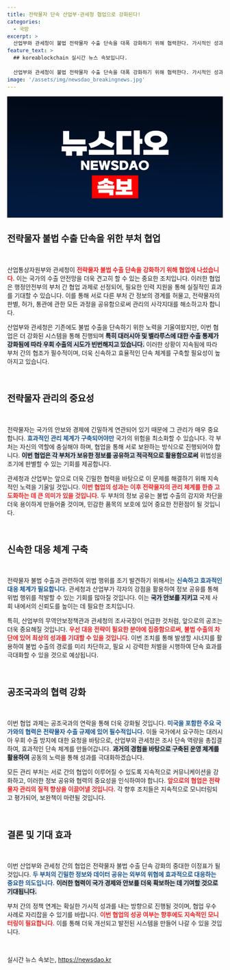 ```yaml
---
title: 전략물자 단속 산업부·관세청 협업으로 강화된다!
categories:
  - 국방
excerpt: >
  산업부와 관세청이 불법 전략물자 수출 단속을 대폭 강화하기 위해 협력한다. 가시적인 성과와 정보 공유를 통해 위법 수출을 신속히 차단할 새로운 체계가 마련될 예정이다.
feature_text: >
  ## koreablockchain 실시간 뉴스 속보입니다.

  산업부와 관세청이 불법 전략물자 수출 단속을 대폭 강화하기 위해 협력한다. 가시적인 성과와 정보 공유를 통해 위법 수출을 신속히 차단할 새로운 체계가 마련될 예정이다.
image: '/assets/img/newsdao_breakingnews.jpg'
---
```


<p><img src="/assets/img/newsdao_breakingnews.jpg" alt="koreablockchain 속보" /></p>

<h2 data-ke-size="size26">전략물자 불법 수출 단속을 위한 부처 협업</h2>

<p data-ke-size="size16">&nbsp;</p>

<p>산업통상자원부와 관세청이 <b><span style="color: #ee2323;">전략물자 불법 수출 단속을 강화하기 위해 협업에 나섰습니다.</span></b> 이는 국가의 수출 안전망을 더욱 견고히 할 수 있는 중요한 조치입니다. 이러한 협업은 행정안전부의 부처 간 협업 과제로 선정되어, 필요한 인력 지원을 통해 실질적인 효과를 기대할 수 있습니다. 이를 통해 서로 다른 부처 간 정보의 경계를 허물고, 전략물자의 판별, 허가, 통관에 관한 모든 과정을 공유함으로써 관리의 사각지대를 해소하고자 합니다.</p>

<p>산업부와 관세청은 기존에도 불법 수출을 단속하기 위한 노력을 기울여왔지만, 이번 협업은 더 강화된 시스템을 통해 진행되며 <b><span style="background-color: #21538527;">특히 대러시아 및 벨라루스에 대한 수출 통제가 강화됨에 따라 우회 수출의 시도가 빈번해지고 있습니다.</span></b> 이러한 상황이 지속됨에 따라 부처 간의 협조가 필수적이며, 더욱 신속하고 효율적인 단속 체계를 구축할 필요성이 높아지고 있습니다.</p>

<p data-ke-size="size16">&nbsp;</p>

<h2 data-ke-size="size26">전략물자 관리의 중요성</h2>

<p data-ke-size="size16">&nbsp;</p>

<p>전략물자는 국가의 안보와 경제에 긴밀하게 연관되어 있기 때문에 그 관리가 매우 중요합니다. <b><span style="color: #1a5490;">효과적인 관리 체계가 구축되어야만</span></b> 국가의 위험을 최소화할 수 있습니다. 각 부처는 자신의 역할에 충실해야 하며, 협업을 통해 서로 보완하는 방식으로 진행되어야 합니다. <b><span style="background-color: #21538527;">이번 협업은 각 부처가 보유한 정보를 공유하고 적극적으로 활용함으로써</span></b> 위법성을 조기에 판별할 수 있는 기회를 제공합니다.</p>

<p>관세청과 산업부는 앞으로 더욱 긴밀한 협력을 바탕으로 이 문제를 해결하기 위해 지속적인 노력을 기울일 것입니다. <b><span style="color: #ee2323;">이번 협업의 성과는 이후 전략물자의 관리 체계를 한층 고도화하는 데 큰 의미가 있을 것입니다.</span></b> 두 부처의 정보 공유는 불법 수출의 감지와 차단을 더욱 용이하게 만들어줄 것이며, 민감한 품목의 보호에 있어 중요한 전환점이 될 것입니다.</p>

<p data-ke-size="size16">&nbsp;</p>

<h2 data-ke-size="size26">신속한 대응 체계 구축</h2>

<p data-ke-size="size16">&nbsp;</p>

<p>전략물자 불법 수출과 관련하여 위법 행위를 조기 발견하기 위해서는 <b><span style="color: #1a5490;">신속하고 효과적인 대응 체계가 필요합니다.</span></b> 관세청과 산업부가 각자의 강점을 활용하여 정보 공유를 통해 위법 행위를 적발할 수 있는 기회를 많아질 것입니다. 이는 <b><span style="background-color: #21538527;">국가 안보를 지키고</span></b> 국제 사회 내에서의 신뢰도를 높이는 데 필요한 조치입니다.</p>

<p>특히, 산업부의 무역안보정책관과 관세청의 조사국장이 언급한 것처럼, 앞으로의 공조는 더욱 중요해질 것입니다. <b><span style="color: #ee2323;">우선 대응 전략이 필요한 분야에 집중함으로써, 불법 수출의 차단에 있어 최상의 성과를 기대할 수 있을 것입니다.</span></b> 이번 조치를 통해 발생할 시너지를 활용하여 불법 수출의 경로를 미리 차단하고, 필요 시 강력한 처벌을 시행하여 단속 효과를 극대화할 수 있을 것으로 예상됩니다.</p>

<p data-ke-size="size16">&nbsp;</p>

<h2 data-ke-size="size26">공조국과의 협력 강화</h2>

<p data-ke-size="size16">&nbsp;</p>

<p>이번 협업 과제는 공조국과의 연락을 통해 더욱 강화될 것입니다. <b><span style="color: #1a5490;">미국을 포함한 주요 국가와의 협력은 전략물자 수출 규제에 있어 필수적입니다.</span></b> 이들 국가에서 요구하는 대러시아 우회 수출 방지에 대한 요청을 바탕으로, 산업부와 관세청은 조사 단속 역량을 총집결하여, 효과적인 단속 체계를 만들어갑니다. <b><span style="background-color: #21538527;">과거의 경험을 바탕으로 구축된 운영 체계를 활용하여</span></b> 공동의 노력을 통해 성과를 극대화하겠습니다.</p>

<p>모든 관리 부처는 서로 간의 협업이 이루어질 수 있도록 지속적으로 커뮤니케이션을 강화하고, 이러한 정보 공유와 협력의 중요성을 인식하여야 합니다. <b><span style="color: #ee2323;">앞으로의 협업은 전략물자 관리의 질적 향상을 이끌어낼 것입니다.</span></b> 각 향후 조치들은 지속적으로 모니터링되고 평가되어, 보완책이 마련될 것입니다.</p>

<p data-ke-size="size16">&nbsp;</p>

<h2 data-ke-size="size26">결론 및 기대 효과</h2>

<p data-ke-size="size16">&nbsp;</p>

<p>이번 산업부와 관세청 간의 협업은 전략물자 불법 수출 단속 강화의 중대한 이정표가 될 것입니다. <b><span style="color: #1a5490;">두 부처의 긴밀한 정보와 데이터 공유는 외부의 위협에 효과적으로 대응하는 중요한 의도입니다.</span></b> <b><span style="background-color: #21538527;">이러한 협력이 국가 경제와 안보를 더욱 확보하는 데 기여할 것으로 기대됩니다.</span></b></p>

<p>부처 간의 정책 연계는 확실한 가시적 성과를 내는 방향으로 진행될 것이며, 협업 우수 사례로 자리잡을 수 있기를 바랍니다. <b><span style="color: #ee2323;">이번 협업의 성공 여부는 향후에도 지속적인 모니터링이 필요합니다.</span></b> 이를 통해 더욱 개선되고 발전된 시스템을 만들어 나갈 수 있을 것입니다.</p>

<p data-ke-size="size16">&nbsp;</p>
실시간 뉴스 속보는, <a href="https://newsdao.kr" rel="dofollow">https://newsdao.kr</a>


